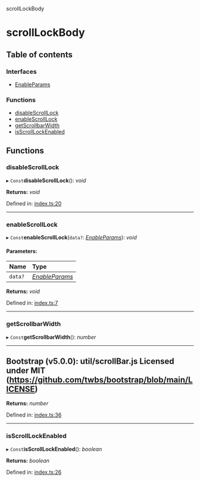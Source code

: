 scrollLockBody

# scrollLockBody

## Table of contents

### Interfaces

- [EnableParams](interfaces/enableparams.md)

### Functions

- [disableScrollLock](README.md#disablescrolllock)
- [enableScrollLock](README.md#enablescrolllock)
- [getScrollbarWidth](README.md#getscrollbarwidth)
- [isScrollLockEnabled](README.md#isscrolllockenabled)

## Functions

### disableScrollLock

▸ `Const`**disableScrollLock**(): *void*

**Returns:** *void*

Defined in: [index.ts:20](https://github.com/kunukn/scroll-lock-body-2/blob/8daa8c4/src/index.ts#L20)

___

### enableScrollLock

▸ `Const`**enableScrollLock**(`data?`: [*EnableParams*](interfaces/enableparams.md)): *void*

#### Parameters:

| Name | Type |
| :------ | :------ |
| `data?` | [*EnableParams*](interfaces/enableparams.md) |

**Returns:** *void*

Defined in: [index.ts:7](https://github.com/kunukn/scroll-lock-body-2/blob/8daa8c4/src/index.ts#L7)

___

### getScrollbarWidth

▸ `Const`**getScrollbarWidth**(): *number*

--------------------------------------------------------------------------
Bootstrap (v5.0.0): util/scrollBar.js
Licensed under MIT (https://github.com/twbs/bootstrap/blob/main/LICENSE)
--------------------------------------------------------------------------

**Returns:** *number*

Defined in: [index.ts:36](https://github.com/kunukn/scroll-lock-body-2/blob/8daa8c4/src/index.ts#L36)

___

### isScrollLockEnabled

▸ `Const`**isScrollLockEnabled**(): *boolean*

**Returns:** *boolean*

Defined in: [index.ts:26](https://github.com/kunukn/scroll-lock-body-2/blob/8daa8c4/src/index.ts#L26)
